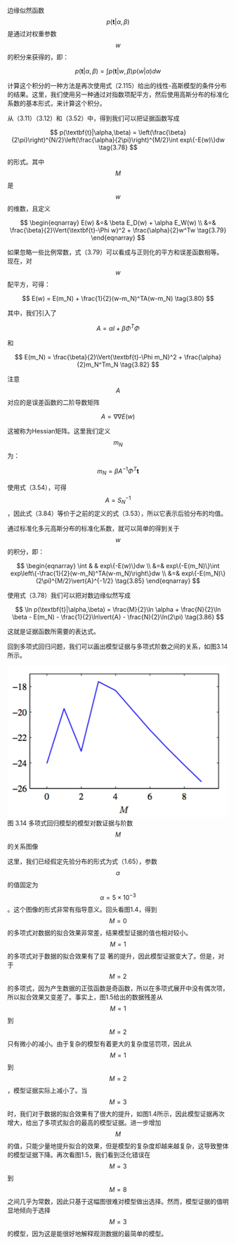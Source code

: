 边缘似然函数$$ p(\textbf{t}|\alpha,\beta) $$是通过对权重参数$$ w $$的积分来获得的，即：    

$$
p(\textbf{t}|\alpha,\beta) = \int p(\textbf{t}|w,\beta)p(w|\alpha)dw \tag{3.77}
$$

计算这个积分的一种方法是再次使用式（2.115）给出的线性-高斯模型的条件分布的结果。这里，我们使用另一种通过对指数项配平方，然后使用高斯分布的标准化系数的基本形式，来计算这个积分。    

从（3.11）（3.12）和（3.52）中，得到我们可以把证据函数写成

$$
p(\textbf{t}|\alpha,\beta) = \left(\frac{\beta}{2\pi}\right)^{N/2}\left(\frac{\alpha}{2\pi}\right)^{M/2}\int exp\{-E(w)\}dw \tag{3.78}
$$

的形式。其中$$ M $$是$$ w $$的维数，且定义

$$
\begin{eqnarray}
E(w) &=& \beta E_D(w) + \alpha E_W(w) \\
&=& \frac{\beta}{2}\Vert{\textbf{t}-\Phi w}^2 + \frac{\alpha}{2}w^Tw \tag{3.79}
\end{eqnarray}
$$

如果忽略一些比例常数，式（3.79）可以看成与正则化的平方和误差函数相等。现在，对$$ w $$配平方，可得：

$$
E(w) = E(m_N) + \frac{1}{2}(w-m_N)^TA(w-m_N) \tag{3.80}
$$

其中，我们引入了

$$
A = \alpha I + \beta \Phi^T\Phi \tag{3.81}
$$

和

$$
E(m_N) = \frac{\beta}{2}\Vert{\textbf{t}-\Phi m_N}^2 + \frac{\alpha}{2}m_N^Tm_N \tag{3.82}
$$

注意$$ A $$对应的是误差函数的二阶导数矩阵 

$$
A = \nabla\nabla E(w) \tag{3.83}
$$

这被称为Hessian矩阵。这里我们定义$$ m_N $$为：

$$
m_N = \beta A^{-1}\Phi^T\textbf{t} \tag{3.84}
$$

使用式（3.54），可得$$ A = S_N^{-1} $$，因此式（3.84）等价于之前的定义的式（3.53），所以它表示后验分布的均值。    

通过标准化多元高斯分布的标准化系数，就可以简单的得到关于$$ w $$的积分，即：    

$$
\begin{eqnarray}
\int & & exp\{-E(w)\}dw \\
&=& exp\{-E(m_N)\}\int exp\left\{-\frac{1}{2}(w-m_N)^TA(w-m_N)\right\}dw \\
&=& exp\{-E(m_N)\}(2\pi)^{M/2}\vert{A}^{-1/2} \tag{3.85}
\end{eqnarray}
$$

使用式（3.78）我们可以把对数边缘似然写成    

$$
\ln p(\textbf{t}|\alpha,\beta) = \frac{M}{2}\ln \alpha + \frac{N}{2}\ln \beta - E(m_N) - \frac{1}{2}\ln\vert{A} - \frac{N}{2}\ln(2\pi) \tag{3.86}
$$

这就是证据函数所需要的表达式。    

回到多项式回归问题，我们可以画出模型证据与多项式阶数之间的关系，如图3.14所示。    

![图 3-14](images/model_evidence.png)      
图 3.14 多项式回归模型的模型对数证据与阶数$$ M $$的关系图像

这里，我们已经假定先验分布的形式为式（1.65），参数$$ \alpha $$的值固定为$$ \alpha = 5 × 10^{−3} $$。这个图像的形式非常有指导意义。回头看图1.4，得到$$ M = 0 $$的多项式对数据的拟合效果非常差，结果模型证据的值也相对较小。$$ M = 1 $$的多项式对于数据的拟合效果有了显 著的提升，因此模型证据变大了。但是，对于$$ M = 2
$$的多项式，因为产生数据的正弦函数是奇函数，所以在多项式展开中没有偶次项，所以拟合效果又变差了。事实上，图1.5给出的数据残差从$$ M = 1 $$到$$ M = 2 $$只有微小的减小。由于复杂的模型有着更大的复杂度惩罚项，因此从$$ M = 1 $$到$$ M = 2 $$，模型证据实际上减小了。当$$ M = 3 $$时，我们对于数据的拟合效果有了很大的提升，如图1.4所示，因此模型证据再次增大，给出了多项式拟合的最高的模型证据。进一步增加$$ M
$$的值，只能少量地提升拟合的效果，但是模型的复杂度却越来越复杂，这导致整体的模型证据下降。再次看图1.5，我们看到泛化错误在$$ M = 3 $$到$$ M = 8 $$之间几乎为常数，因此只基于这幅图很难对模型做出选择。然而，模型证据的值明显地倾向于选择$$ M = 3 $$的模型，因为这是能很好地解释观测数据的最简单的模型。     


